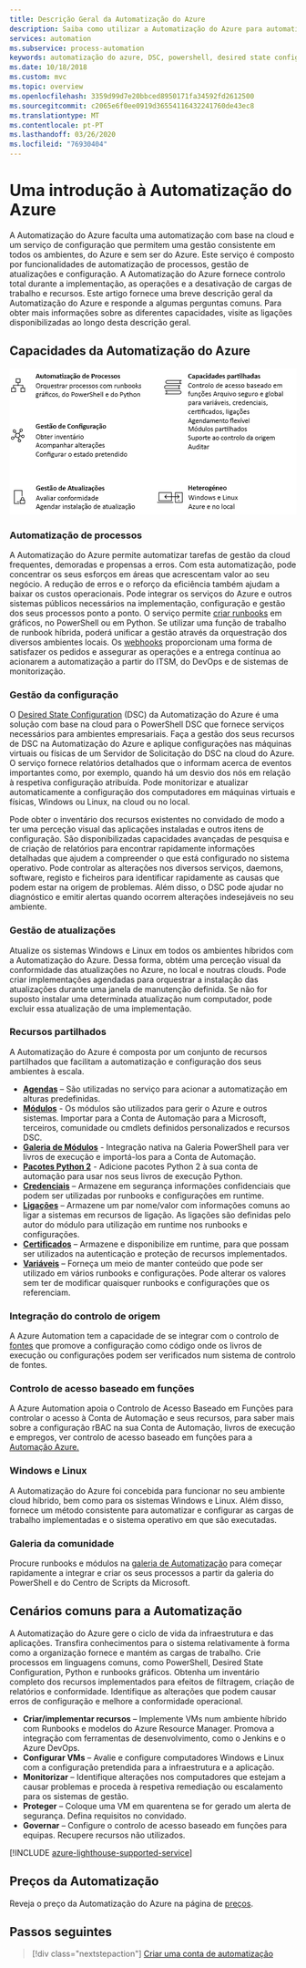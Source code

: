 ```yaml
---
title: Descrição Geral da Automatização do Azure
description: Saiba como utilizar a Automatização do Azure para automatizar o ciclo de vida da infraestrutura e das aplicações.
services: automation
ms.subservice: process-automation
keywords: automatização do azure, DSC, powershell, desired state configuration, gestão de atualizações, controlo de alterações, inventário, runbooks, python, gráfico
ms.date: 10/18/2018
ms.custom: mvc
ms.topic: overview
ms.openlocfilehash: 3359d99d7e20bbced8950171fa34592fd2612500
ms.sourcegitcommit: c2065e6f0ee0919d36554116432241760de43ec8
ms.translationtype: MT
ms.contentlocale: pt-PT
ms.lasthandoff: 03/26/2020
ms.locfileid: "76930404"
---
```

# <a name="an-introduction-to-azure-automation"></a>Uma introdução à Automatização do Azure

A Automatização do Azure faculta uma automatização com base na cloud e um serviço de configuração que permitem uma gestão consistente em todos os ambientes, do Azure e sem ser do Azure. Este serviço é composto por funcionalidades de automatização de processos, gestão de atualizações e configuração. A Automatização do Azure fornece controlo total durante a implementação, as operações e a desativação de cargas de trabalho e recursos.
Este artigo fornece uma breve descrição geral da Automatização do Azure e responde a algumas perguntas comuns. Para obter mais informações sobre as diferentes capacidades, visite as ligações disponibilizadas ao longo desta descrição geral.

## <a name="azure-automation-capabilities"></a>Capacidades da Automatização do Azure

![Capacidades da descrição geral da Automatização](media/automation-overview/automation-overview.png)

### <a name="process-automation"></a>Automatização de processos

A Automatização do Azure permite automatizar tarefas de gestão da cloud frequentes, demoradas e propensas a erros. Com esta automatização, pode concentrar os seus esforços em áreas que acrescentam valor ao seu negócio. A redução de erros e o reforço da eficiência também ajudam a baixar os custos operacionais. Pode integrar os serviços do Azure e outros sistemas públicos necessários na implementação, configuração e gestão dos seus processos ponto a ponto. O serviço permite [criar runbooks](automation-runbook-types.md) em gráficos, no PowerShell ou em Python. Se utilizar uma função de trabalho de runbook híbrida, poderá unificar a gestão através da orquestração dos diversos ambientes locais. Os [webhooks](automation-webhooks.md) proporcionam uma forma de satisfazer os pedidos e assegurar as operações e a entrega contínua ao acionarem a automatização a partir do ITSM, do DevOps e de sistemas de monitorização.

### <a name="configuration-management"></a>Gestão da configuração

O [Desired State Configuration](automation-dsc-overview.md) (DSC) da Automatização do Azure é uma solução com base na cloud para o PowerShell DSC que fornece serviços necessários para ambientes empresariais. Faça a gestão dos seus recursos de DSC na Automatização do Azure e aplique configurações nas máquinas virtuais ou físicas de um Servidor de Solicitação do DSC na cloud do Azure. O serviço fornece relatórios detalhados que o informam acerca de eventos importantes como, por exemplo, quando há um desvio dos nós em relação à respetiva configuração atribuída. Pode monitorizar e atualizar automaticamente a configuração dos computadores em máquinas virtuais e físicas, Windows ou Linux, na cloud ou no local.

Pode obter o inventário dos recursos existentes no convidado de modo a ter uma perceção visual das aplicações instaladas e outros itens de configuração. São disponibilizadas capacidades avançadas de pesquisa e de criação de relatórios para encontrar rapidamente informações detalhadas que ajudem a compreender o que está configurado no sistema operativo. Pode controlar as alterações nos diversos serviços, daemons, software, registo e ficheiros para identificar rapidamente as causas que podem estar na origem de problemas. Além disso, o DSC pode ajudar no diagnóstico e emitir alertas quando ocorrem alterações indesejáveis no seu ambiente.

### <a name="update-management"></a>Gestão de atualizações

Atualize os sistemas Windows e Linux em todos os ambientes híbridos com a Automatização do Azure. Dessa forma, obtém uma perceção visual da conformidade das atualizações no Azure, no local e noutras clouds. Pode criar implementações agendadas para orquestrar a instalação das atualizações durante uma janela de manutenção definida. Se não for suposto instalar uma determinada atualização num computador, pode excluir essa atualização de uma implementação.

### <a name="shared-resources"></a><a name="shared-resources"></a>Recursos partilhados

A Automatização do Azure é composta por um conjunto de recursos partilhados que facilitam a automatização e configuração dos seus ambientes à escala.

* **[Agendas](automation-schedules.md)** – São utilizadas no serviço para acionar a automatização em alturas predefinidas.
* **[Módulos](automation-integration-modules.md)** - Os módulos são utilizados para gerir o Azure e outros sistemas. Importar para a Conta de Automação para a Microsoft, terceiros, comunidade ou cmdlets definidos personalizados e recursos DSC.
* **[Galeria de Módulos](automation-runbook-gallery.md)** - Integração nativa na Galeria PowerShell para ver livros de execução e importá-los para a Conta de Automação.
* **[Pacotes Python 2](python-packages.md)** - Adicione pacotes Python 2 à sua conta de automação para usar nos seus livros de execução Python.
* **[Credenciais](automation-credentials.md)** – Armazene em segurança informações confidenciais que podem ser utilizadas por runbooks e configurações em runtime.
* **[Ligações](automation-connections.md)** – Armazene um par nome/valor com informações comuns ao ligar a sistemas em recursos de ligação. As ligações são definidas pelo autor do módulo para utilização em runtime nos runbooks e configurações.
* **[Certificados](automation-certificates.md)** – Armazene e disponibilize em runtime, para que possam ser utilizados na autenticação e proteção de recursos implementados.
* **[Variáveis](automation-variables.md)** – Forneça um meio de manter conteúdo que pode ser utilizado em vários runbooks e configurações. Pode alterar os valores sem ter de modificar quaisquer runbooks e configurações que os referenciam.

### <a name="source-control-integration"></a>Integração do controlo de origem

A Azure Automation tem a capacidade de se integrar com o controlo de [fontes](source-control-integration.md) que promove a configuração como código onde os livros de execução ou configurações podem ser verificados num sistema de controlo de fontes.

### <a name="role-based-access-control"></a>Controlo de acesso baseado em funções

A Azure Automation apoia o Controlo de Acesso Baseado em Funções para controlar o acesso à Conta de Automação e seus recursos, para saber mais sobre a configuração rBAC na sua Conta de Automação, livros de execução e empregos, ver controlo de acesso baseado em funções para a [Automação Azure.](automation-role-based-access-control.md)

### <a name="windows-and-linux"></a>Windows e Linux

A Automatização do Azure foi concebida para funcionar no seu ambiente cloud híbrido, bem como para os sistemas Windows e Linux. Além disso, fornece um método consistente para automatizar e configurar as cargas de trabalho implementadas e o sistema operativo em que são executadas.

### <a name="community-gallery"></a>Galeria da comunidade

Procure runbooks e módulos na [galeria de Automatização](automation-runbook-gallery.md) para começar rapidamente a integrar e criar os seus processos a partir da galeria do PowerShell e do Centro de Scripts da Microsoft.

## <a name="common-scenarios-for-automation"></a>Cenários comuns para a Automatização

A Automatização do Azure gere o ciclo de vida da infraestrutura e das aplicações. Transfira conhecimentos para o sistema relativamente à forma como a organização fornece e mantém as cargas de trabalho. Crie processos em linguagens comuns, como PowerShell, Desired State Configuration, Python e runbooks gráficos. Obtenha um inventário completo dos recursos implementados para efeitos de filtragem, criação de relatórios e conformidade. Identifique as alterações que podem causar erros de configuração e melhore a conformidade operacional.

* **Criar/implementar recursos** – Implemente VMs num ambiente híbrido com Runbooks e modelos do Azure Resource Manager. Promova a integração com ferramentas de desenvolvimento, como o Jenkins e o Azure DevOps.
* **Configurar VMs** – Avalie e configure computadores Windows e Linux com a configuração pretendida para a infraestrutura e a aplicação.
* **Monitorizar** – Identifique alterações nos computadores que estejam a causar problemas e proceda à respetiva remediação ou escalamento para os sistemas de gestão.
* **Proteger** – Coloque uma VM em quarentena se for gerado um alerta de segurança. Defina requisitos no convidado.
* **Governar** – Configure o controlo de acesso baseado em funções para equipas. Recupere recursos não utilizados.

[!INCLUDE [azure-lighthouse-supported-service](../../includes/azure-lighthouse-supported-service.md)]

## <a name="pricing-for-automation"></a>Preços da Automatização

Reveja o preço da Automatização do Azure na página de [preços](https://azure.microsoft.com/pricing/details/automation/).

## <a name="next-steps"></a>Passos seguintes

> [!div class="nextstepaction"]
> [Criar uma conta de automatização](automation-quickstart-create-account.md)


